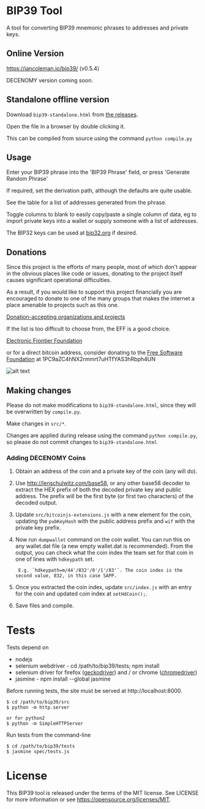# BIP39 Tool

A tool for converting BIP39 mnemonic phrases to addresses and private keys.

## Online Version

https://iancoleman.io/bip39/ (v0.5.4)

DECENOMY version coming soon.

## Standalone offline version

Download `bip39-standalone.html` from
[the releases](https://github.com/DecenomyTools/bip39/releases).

Open the file in a browser by double clicking it.

This can be compiled from source using the command `python compile.py`

## Usage

Enter your BIP39 phrase into the 'BIP39 Phrase' field, or press
'Generate Random Phrase'

If required, set the derivation path, although the defaults are quite usable.

See the table for a list of addresses generated from the phrase.

Toggle columns to blank to easily copy/paste a single column of data, eg to
import private keys into a wallet or supply someone with a list of addresses.

The BIP32 keys can be used at [bip32.org](https://bip32.org) if desired.

## Donations

Since this project is the efforts of many people, most of which don't appear in
the obvious places like code or issues, donating to the project itself causes
significant operational difficulties.

As a result, if you would like to support this project financially you are
encouraged to donate to one of the many groups that makes the internet a place
amenable to projects such as this one.

[Donation-accepting organizations and projects](https://en.bitcoin.it/wiki/Donation-accepting_organizations_and_projects)

If the list is too difficult to choose from, the EFF is a good choice.

[Electronic Frontier Foundation](https://supporters.eff.org/donate)

or for a direct bitcoin address, consider donating to the
[Free Software Foundation](https://www.fsf.org/about/ways-to-donate/)
at 1PC9aZC4hNX2rmmrt7uHTfYAS3hRbph4UN

![alt text](https://static.fsf.org/nosvn/images/bitcoin_qrcodes/fsf.png "FSF Bitcoin Address")

## Making changes

Please do not make modifications to `bip39-standalone.html`, since they will
be overwritten by `compile.py`.

Make changes in `src/*`.

Changes are applied during release using the command `python compile.py`, so
please do not commit changes to `bip39-standalone.html`

### Adding DECENOMY Coins

1. Obtain an address of the coin and a private key of the coin (any will do).
2. Use http://lenschulwitz.com/base58, or any other base58 decoder to extract the HEX prefix of both the decoded private key and public address. The prefix will be the first byte (or first two characters) of the decoded output.
3. Update `src/bitcoinjs-extensions.js` with a new element for the coin, updating the `pubKeyHash` with the public address prefix and `wif` with the private key prefix.
4. Now run `dumpwallet` command on the coin wallet. You can run this on any wallet.dat file (a new empty wallet.dat is recommended). From the output, you can check what the coin index the team set for that coin in one of lines with `hdkeypath` set.

        E.g. `hdkeypath=m/44'/832'/0'/1'/83'`. The coin index is the second value, 832, in this case SAPP. 

5. Once you extracted the coin index, update `src/index.js` with an entry for the coin and updated coin index at `setHdCoin();`.
6. Save files and compile.



# Tests

Tests depend on

* nodejs
* selenium webdriver - cd /path/to/bip39/tests; npm install
* selenium driver for firefox ([geckodriver](https://github.com/mozilla/geckodriver/releases)) and / or chrome ([chromedriver](https://sites.google.com/a/chromium.org/chromedriver/downloads))
* jasmine - npm install --global jasmine

Before running tests, the site must be served at http://localhost:8000.

```
$ cd /path/to/bip39/src
$ python -m http.server

or for python2
$ python -m SimpleHTTPServer
```

Run tests from the command-line

```
$ cd /path/to/bip39/tests
$ jasmine spec/tests.js
```

# License

This BIP39 tool is released under the terms of the MIT license. See LICENSE for
more information or see https://opensource.org/licenses/MIT.
